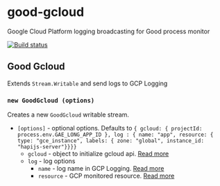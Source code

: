 # good-gcloud
Google Cloud Platform logging broadcasting for Good process monitor

[![Build status](https://travis-ci.org/elegantmonkeys/good-gcloud.svg?branch=master)](https://travis-ci.org/elegantmonkeys/good-gcloud)

## Good Gcloud

Extends `Stream.Writable` and send logs to GCP Logging

### `new GoodGcloud (options)`

Creates a new `GoodGcloud` writable stream.

- `[options]` - optional options. Defaults to `{ gcloud: { projectId: process.env.GAE_LONG_APP_ID }, log : { name: "app", resource: { type: "gce_instance", labels: { zone: "global", instance_id: "hapijs-server"}}}}`
    - `gcloud` - object to initialize gcloud api. [Read more](https://googlecloudplatform.github.io/gcloud-node/#/docs/v0.31.0/gcloud)
    - `log` - log options
        - `name` - log name in GCP Logging. [Read more](https://googlecloudplatform.github.io/gcloud-node/#/docs/v0.31.0/logging?method=log)
        - `resource` - GCP monitored resource. [Read more](https://googlecloudplatform.github.io/gcloud-node/#/docs/v0.31.0/logging/entry)